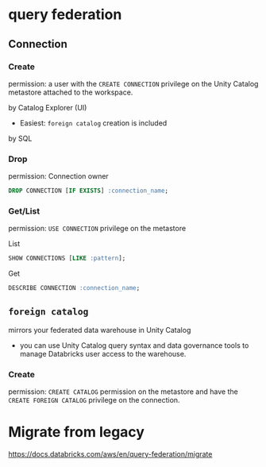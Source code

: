 # query federation

## Connection

### Create

permission: a user with the `CREATE CONNECTION` privilege on the Unity Catalog metastore attached to the workspace.

by Catalog Explorer (UI)

- Easiest: `foreign catalog` creation is included

by SQL

### Drop

permission: Connection owner

```sql
DROP CONNECTION [IF EXISTS] :connection_name;
```

### Get/List

permission: `USE CONNECTION` privilege on the metastore

List

```sql
SHOW CONNECTIONS [LIKE :pattern];
```

Get

```sql
DESCRIBE CONNECTION :connection_name;
```

## `foreign catalog`

mirrors your federated data warehouse in Unity Catalog

- you can use Unity Catalog query syntax and data governance tools to manage Databricks user access to the warehouse.

### Create

permission: `CREATE CATALOG` permission on the metastore and have the `CREATE FOREIGN CATALOG` privilege on the connection.

# Migrate from legacy
<https://docs.databricks.com/aws/en/query-federation/migrate>

#
